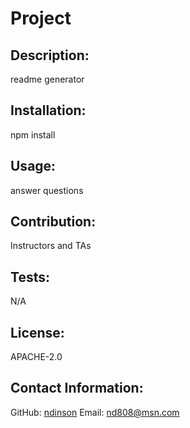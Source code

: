 
  # Project
  ## Description:
  readme generator
  ## Installation:
  npm install
  ## Usage:
  answer questions
  ## Contribution:
  Instructors and TAs
  ## Tests:
  N/A
  ## License:
  APACHE-2.0
  ## Contact Information:
  GitHub: [ndinson](https://github.com/$(data.github))
  Email: [nd808@msn.com](mailto:nd808@msn.com)

